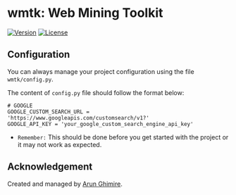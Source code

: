 # wmtk: Web Mining Toolkit

[![Version](https://img.shields.io/github/release/arunism/wmtk)](https://github.com/arunism/wmtk/releases)
[![License](https://img.shields.io/badge/License-MIT-green.svg?style=flat)](https://github.com/arunism/wmtk/blob/master/LICENSE.txt)

## Configuration

You can always manage your project configuration using the file `wmtk/config.py`.

The content of `config.py` file should follow the format below:

```
# GOOGLE
GOOGLE_CUSTOM_SEARCH_URL = 'https://www.googleapis.com/customsearch/v1?'
GOOGLE_API_KEY = 'your_google_custom_search_engine_api_key'
```

- `Remember:` This should be done before you get started with the project or it may not work as expected.

## Acknowledgement

Created and managed by [Arun Ghimire](https://ghimirearun.com.np/).
